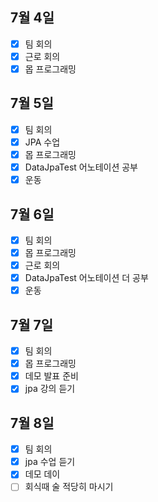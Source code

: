 ## 7월 4일

- [x] 팀 회의
- [x] 근로 회의
- [x] 몹 프로그래밍

## 7월 5일

- [x] 팀 회의
- [x] JPA 수업
- [x] 몹 프로그래밍
- [x] DataJpaTest 어노테이션 공부
- [x] 운동

## 7월 6일

- [x] 팀 회의
- [x] 몹 프로그래밍
- [x] 근로 회의
- [x] DataJpaTest 어노테이션 더 공부
- [x] 운동

## 7월 7일

- [x] 팀 회의
- [x] 몹 프로그래밍
- [x] 데모 발표 준비
- [x] jpa 강의 듣기

## 7월 8일

- [x] 팀 회의
- [x] jpa 수업 듣기
- [x] 데모 데이
- [ ] 회식때 술 적당히 마시기
